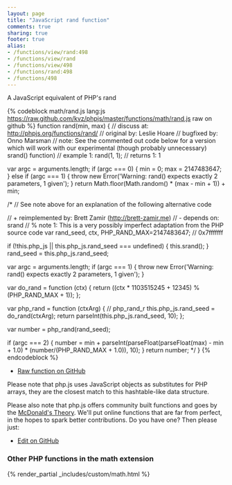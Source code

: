 ```yaml
---
layout: page
title: "JavaScript rand function"
comments: true
sharing: true
footer: true
alias:
- /functions/view/rand:498
- /functions/view/rand
- /functions/view/498
- /functions/rand:498
- /functions/498
---
```

<!-- Generated by Rakefile:build -->
A JavaScript equivalent of PHP's rand

{% codeblock math/rand.js lang:js https://raw.github.com/kvz/phpjs/master/functions/math/rand.js raw on github %}
function rand(min, max) {
  //  discuss at: http://phpjs.org/functions/rand/
  // original by: Leslie Hoare
  // bugfixed by: Onno Marsman
  //        note: See the commented out code below for a version which will work with our experimental (though probably unnecessary) srand() function)
  //   example 1: rand(1, 1);
  //   returns 1: 1

  var argc = arguments.length;
  if (argc === 0) {
    min = 0;
    max = 2147483647;
  } else if (argc === 1) {
    throw new Error('Warning: rand() expects exactly 2 parameters, 1 given');
  }
  return Math.floor(Math.random() * (max - min + 1)) + min;

  /*
  // See note above for an explanation of the following alternative code

  // +   reimplemented by: Brett Zamir (http://brett-zamir.me)
  // -    depends on: srand
  // %          note 1: This is a very possibly imperfect adaptation from the PHP source code
  var rand_seed, ctx, PHP_RAND_MAX=2147483647; // 0x7fffffff

  if (!this.php_js || this.php_js.rand_seed === undefined) {
    this.srand();
  }
  rand_seed = this.php_js.rand_seed;

  var argc = arguments.length;
  if (argc === 1) {
    throw new Error('Warning: rand() expects exactly 2 parameters, 1 given');
  }

  var do_rand = function (ctx) {
    return ((ctx * 1103515245 + 12345) % (PHP_RAND_MAX + 1));
  };

  var php_rand = function (ctxArg) { // php_rand_r
    this.php_js.rand_seed = do_rand(ctxArg);
    return parseInt(this.php_js.rand_seed, 10);
  };

  var number = php_rand(rand_seed);

  if (argc === 2) {
    number = min + parseInt(parseFloat(parseFloat(max) - min + 1.0) * (number/(PHP_RAND_MAX + 1.0)), 10);
  }
  return number;
  */
}
{% endcodeblock %}

 - [Raw function on GitHub](https://github.com/kvz/phpjs/blob/master/functions/math/rand.js)

Please note that php.js uses JavaScript objects as substitutes for PHP arrays, they are 
the closest match to this hashtable-like data structure. 

Please also note that php.js offers community built functions and goes by the 
[McDonald's Theory](https://medium.com/what-i-learned-building/9216e1c9da7d). We'll put online 
functions that are far from perfect, in the hopes to spark better contributions. 
Do you have one? Then please just: 

 - [Edit on GitHub](https://github.com/kvz/phpjs/edit/master/functions/math/rand.js)


### Other PHP functions in the math extension
{% render_partial _includes/custom/math.html %}
